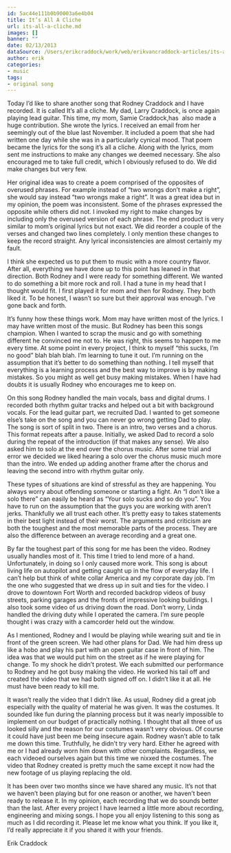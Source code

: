 ```yaml
---
id: 5ac44e111b0b90003a6e4b04
title: It’s All A Cliche
url: its-all-a-cliche.md
images: []
banner: ""
date: 02/13/2013
dataSource: /Users/erikcraddock/work/web/erikvancraddock-articles/its-all-a-cliche/its-all-a-cliche.md
author: erik
categories:
- music
tags:
- original song
---
```


Today I’d like to share another song that Rodney Craddock and I have recorded. It is called It&#8217;s all a cliche. My dad, Larry Craddock, is once again playing lead guitar. This time, my mom, Samie Craddock,has  also made a huge contribution. She wrote the lyrics. I received an email from her seemingly out of the blue last November. It included a poem that she had written one day while she was in a particularly cynical mood. That poem became the lyrics for the song it’s all a cliche. Along with the lyrics, mom sent me instructions to make any changes we deemed necessary. She also encouraged me to take full credit, which I obviously refused to do. We did make changes but very few.

Her original idea was to create a poem comprised of the opposites of overused phrases. For example instead of “two wrongs don’t make a right”, she would say instead “two wrongs make a right”. It was a great idea but in my opinion, the poem was inconsistent. Some of the phrases expressed the opposite while others did not. I invoked my right to make changes by including only the overused version of each phrase. The end product is very similar to mom’s original lyrics but not exact. We did reorder a couple of the verses and changed two lines completely. I only mention these changes to keep the record straight. Any lyrical inconsistencies are almost certainly my fault.

I think she expected us to put them to music with a more country flavor. After all, everything we have done up to this point has leaned in that direction. Both Rodney and I were ready for something different. We wanted to do something a bit more rock and roll. I had a tune in my head that I thought would fit. I first played it for mom and then for Rodney. They both liked it. To be honest, I wasn’t so sure but their approval was enough. I’ve gone back and forth.

It’s funny how these things work. Mom may have written most of the lyrics. I may have written most of the music. But Rodney has been this songs champion. When I wanted to scrap the music and go with something different he convinced me not to. He was right, this seems to happen to me every time. At some point in every project, I think to myself “this sucks, I’m no good” blah blah blah. I’m learning to tune it out. I’m running on the assumption that it’s better to do something than nothing. I tell myself that everything is a learning process and the best way to improve is by making mistakes. So you might as well get busy making mistakes. When I have had doubts it is usually Rodney who encourages me to keep on.

On this song Rodney handled the main vocals, bass and digital drums. I recorded both rhythm guitar tracks and helped out a bit with background vocals. For the lead guitar part, we recruited Dad. I wanted to get someone else’s take on the song and you can never go wrong getting Dad to play. The song is sort of split in two. There is an intro, two verses and a chorus. This format repeats after a pause. Initially, we asked Dad to record a solo during the repeat of the introduction (if that makes any sense). We also asked him to solo at the end over the chorus music. After some trial and error we decided we liked hearing a solo over the chorus music much more than the intro. We ended up adding another frame after the chorus and leaving the second intro with rhythm guitar only.

These types of situations are kind of stressful as they are happening. You always worry about offending someone or starting a fight. An “I don’t like a solo there” can easily be heard as “Your solo sucks and so do you”. You have to run on the assumption that the guys you are working with aren’t jerks. Thankfully we all trust each other. It’s pretty easy to takes statements in their best light instead of their worst. The arguments and criticism are both the toughest and the most memorable parts of the process. They are also the difference between an average recording and a great one.

By far the toughest part of this song for me has been the video. Rodney usually handles most of it. This time I tried to lend more of a hand. Unfortunately, in doing so I only caused more work. This song is about living life on autopilot and getting caught up in the flow of everyday life. I can’t help but think of white collar America and my corporate day job. I’m the one who suggested that we dress up in suit and ties for the video. I drove to downtown Fort Worth and recorded backdrop videos of busy streets, parking garages and the fronts of impressive looking buildings. I also took some video of us driving down the road. Don’t worry, Linda handled the driving duty while I operated the camera. I’m sure people thought i was crazy with a camcorder held out the window.

As I mentioned, Rodney and I would be playing while wearing suit and tie in front of the green screen. We had other plans for Dad. We had him dress up like a hobo and play his part with an open guitar case in front of him. The idea was that we would put him on the street as if he were playing for change. To my shock he didn’t protest. We each submitted our performance to Rodney and he got busy making the video. He worked his tail off and created the video that we had both signed off on. I didn’t like it at all. He must have been ready to kill me.

It wasn’t really the video that I didn’t like. As usual, Rodney did a great job especially with the quality of material he was given. It was the costumes. It sounded like fun during the planning process but it was nearly impossible to implement on our budget of practically nothing. I thought that all three of us looked silly and the reason for our costumes wasn’t very obvious. Of course it could have just been me being insecure again. Rodney wasn’t able to talk me down this time. Truthfully, he didn’t try very hard. Either he agreed with me or I had already worn him down with other complaints. Regardless, we each videoed ourselves again but this time we nixxed the costumes. The video that Rodney created is pretty much the same except it now had the new footage of us playing replacing the old.

It has been over two months since we have shared any music. It’s not that we haven’t been playing but for one reason or another, we haven’t been ready to release it. In my opinion, each recording that we do sounds better than the last. After every project I have learned a little more about recording, engineering and mixing songs. I hope you all enjoy listening to this song as much as I did recording it. Please let me know what you think. If you like it, I’d really appreciate it if you shared it with your friends.

Erik Craddock